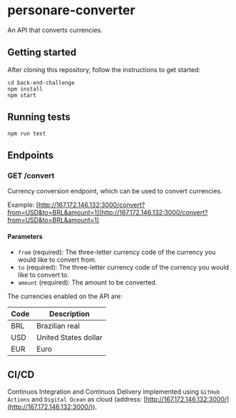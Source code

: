 # personare-converter

An API that converts currencies.

## Getting started

After cloning this repository, follow the instructions to get started:

 ```
cd back-end-challenge
npm install
npm start
```

## Running tests

 ```
npm run test
```

## Endpoints

### GET /convert

Currency conversion endpoint, which can be used to convert currencies.

Example: [http://167.172.146.132:3000/convert?from=USD&to=BRL&amount=1](http://167.172.146.132:3000/convert?from=USD&to=BRL&amount=1)

#### Parameters

* `from` (required): The three-letter currency code of the currency you would like to convert from.
* `to` (required): The three-letter currency code of the currency you would like to convert to.
* `amount` (required): The amount to be converted.

The currencies enabled on the API are:

| Code | Description |
| --- | ----------- |
| BRL | Brazilian real |
| USD | United States dollar |
| EUR | Euro |

## CI/CD

Continuos Integration and Continuos Delivery implemented using `GitHub Actions` and `Digital Ocean` as cloud (address: [http://167.172.146.132:3000/](http://167.172.146.132:3000/)).